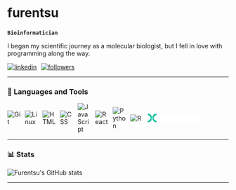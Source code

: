 # furentsu

**`Bioinformatician`**


I began my scientific journey as a molecular biologist, but I fell in love with programming along the way.

<div style="display: flex; align-items: center; gap: 10px; flex-wrap: wrap;">
    <a href="https://www.linkedin.com/in/eugenio-franzoso-9809b3226/">
        <img alt="linkedin" title="Follow me on LikedIn" src="https://custom-icon-badges.demolab.com/badge/LinkedIn-blue.svg?logo=linkedin-img&logoColor=white"/></a> 
    <a href="https://github.com/Furentsu?tab=followers">
        <img alt="followers" title="Follow me on Github" src="https://custom-icon-badges.demolab.com/github/followers/Furentsu?color=236ad3&labelColor=1155ba&style=for-the-badge&logo=person-add&label=Follow&logoColor=white"/></a>
</div>

---

### 🧰 Languages and Tools

<div style="display: flex; align-items: center; gap: 10px; flex-wrap: wrap;">
    <img alt="Git" width="30px" src="https://cdn.jsdelivr.net/gh/devicons/devicon/icons/git/git-original.svg" />
    <img alt="Linux" width="30px" src="https://cdn.jsdelivr.net/gh/devicons/devicon/icons/linux/linux-original.svg" />
    <img alt="HTML" width="30px" src="https://cdn.jsdelivr.net/gh/devicons/devicon/icons/html5/html5-plain.svg" />
    <img alt="CSS" width="30px" src="https://cdn.jsdelivr.net/gh/devicons/devicon/icons/css3/css3-plain.svg" />
    <img alt="JavaScript" width="30px" src="https://cdn.jsdelivr.net/gh/devicons/devicon/icons/javascript/javascript-plain.svg" />
    <img alt="React" width="30px" src="https://cdn.jsdelivr.net/gh/devicons/devicon/icons/react/react-original.svg" />
    <img alt="Python" width="30px" src="https://cdn.jsdelivr.net/gh/devicons/devicon/icons/python/python-plain.svg" />
    <img alt="R" width="30px" src="https://raw.githubusercontent.com/devicons/devicon/refs/tags/v2.16.0/icons/r/r-original.svg" />
    <img alt="Nextflow" width="120px" src="https://raw.githubusercontent.com/nextflow-io/nextflow/master/docs/_static/nextflow-logo-bg-dark.png" />
</div>

---

### 📊 Stats

![Furentsu's GitHub stats](https://github-readme-stats.vercel.app/api?username=furentsu&show_icons=true&theme=gruvbox)

---